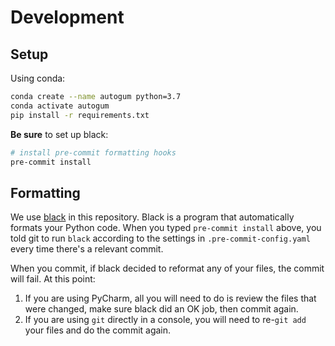# Development

## Setup
Using conda:

```sh
conda create --name autogum python=3.7
conda activate autogum
pip install -r requirements.txt
```

**Be sure** to set up black:

```sh
# install pre-commit formatting hooks
pre-commit install
```

## Formatting
We use [black](https://github.com/psf/black) in this repository. Black is a program that automatically formats your Python code. When you typed `pre-commit install` above, you told git to run `black` according to the settings in `.pre-commit-config.yaml` every time there's a relevant commit.

When you commit, if black decided to reformat any of your files, the commit will fail. At this point:
1. If you are using PyCharm, all you will need to do is review the files that were changed, make sure black did an OK job, then commit again.
2. If you are using `git` directly in a console, you will need to re-`git add` your files and do the commit again.
